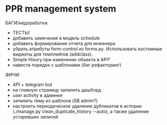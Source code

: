 # PPR management system

БАГИ/недоработки:
- ТЕСТЫ!
- добавить замечания в модель schedule
- добавить формирование отчета для инженера
- убрать атрибуты form-control из forms.py. Использовать кастомные виджеты для темплейтов (addclass).
- Simple Hisory при изменении объекта в API?
- навести порядок с шаблонами (биг рефакторинг)

ФИЧИ:
- API + telegram bot
- на главную страницу запилить дашборд
- user activity в админке
- запилить тему из шаблона (SB admin?)
- настроить периодическое удаление дубликатов в истории (./manage.py clean_duplicate_history --auto), а также удаление устаревших записей
